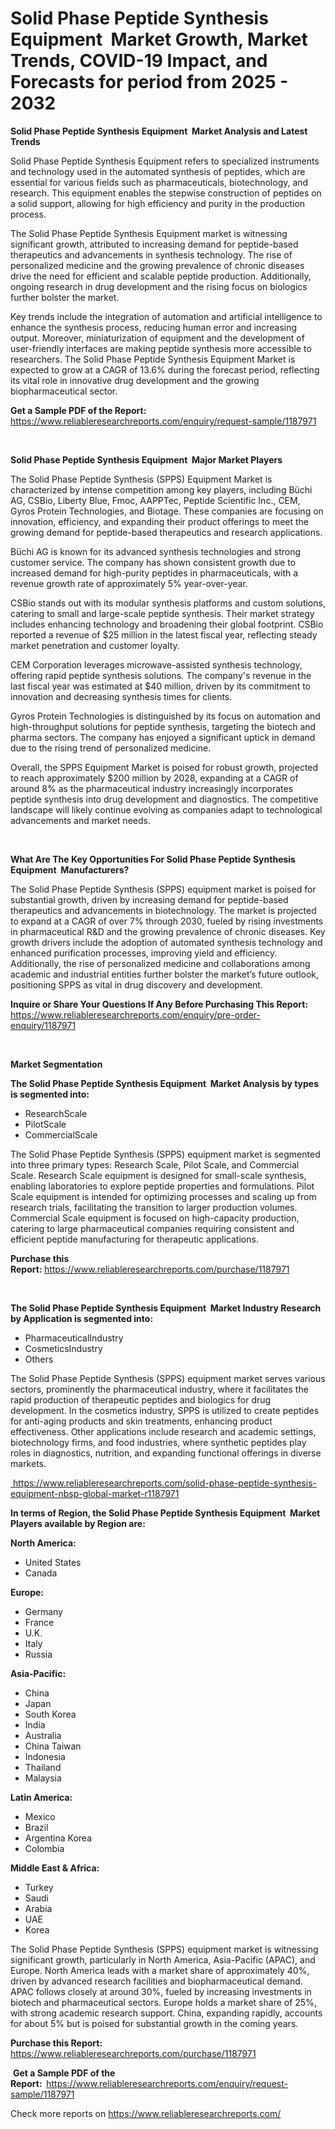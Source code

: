 <p><h1>Solid Phase Peptide Synthesis Equipment  Market Growth, Market Trends, COVID-19 Impact, and Forecasts for period from 2025 - 2032</h1></p><p><strong>Solid Phase Peptide Synthesis Equipment  Market Analysis and Latest Trends</strong></p>
<p><p>Solid Phase Peptide Synthesis Equipment refers to specialized instruments and technology used in the automated synthesis of peptides, which are essential for various fields such as pharmaceuticals, biotechnology, and research. This equipment enables the stepwise construction of peptides on a solid support, allowing for high efficiency and purity in the production process.</p><p>The Solid Phase Peptide Synthesis Equipment market is witnessing significant growth, attributed to increasing demand for peptide-based therapeutics and advancements in synthesis technology. The rise of personalized medicine and the growing prevalence of chronic diseases drive the need for efficient and scalable peptide production. Additionally, ongoing research in drug development and the rising focus on biologics further bolster the market.</p><p>Key trends include the integration of automation and artificial intelligence to enhance the synthesis process, reducing human error and increasing output. Moreover, miniaturization of equipment and the development of user-friendly interfaces are making peptide synthesis more accessible to researchers. The Solid Phase Peptide Synthesis Equipment Market is expected to grow at a CAGR of 13.6% during the forecast period, reflecting its vital role in innovative drug development and the growing biopharmaceutical sector.</p></p>
<p><strong>Get a Sample PDF of the Report:&nbsp;</strong> <a href="https://www.reliableresearchreports.com/enquiry/request-sample/1187971?utm_campaign=2526&utm_medium=2&utm_source=Github&utm_content=ia&utm_term=21022025&utm_id=solid-phase-peptide-synthesis-equipment">https://www.reliableresearchreports.com/enquiry/request-sample/1187971</a></p>
<p>&nbsp;</p>
<p><strong>Solid Phase Peptide Synthesis Equipment  Major Market Players</strong></p>
<p><p>The Solid Phase Peptide Synthesis (SPPS) Equipment Market is characterized by intense competition among key players, including Büchi AG, CSBio, Liberty Blue, Fmoc, AAPPTec, Peptide Scientific Inc., CEM, Gyros Protein Technologies, and Biotage. These companies are focusing on innovation, efficiency, and expanding their product offerings to meet the growing demand for peptide-based therapeutics and research applications.</p><p>Büchi AG is known for its advanced synthesis technologies and strong customer service. The company has shown consistent growth due to increased demand for high-purity peptides in pharmaceuticals, with a revenue growth rate of approximately 5% year-over-year.</p><p>CSBio stands out with its modular synthesis platforms and custom solutions, catering to small and large-scale peptide synthesis. Their market strategy includes enhancing technology and broadening their global footprint. CSBio reported a revenue of $25 million in the latest fiscal year, reflecting steady market penetration and customer loyalty.</p><p>CEM Corporation leverages microwave-assisted synthesis technology, offering rapid peptide synthesis solutions. The company's revenue in the last fiscal year was estimated at $40 million, driven by its commitment to innovation and decreasing synthesis times for clients.</p><p>Gyros Protein Technologies is distinguished by its focus on automation and high-throughput solutions for peptide synthesis, targeting the biotech and pharma sectors. The company has enjoyed a significant uptick in demand due to the rising trend of personalized medicine.</p><p>Overall, the SPPS Equipment Market is poised for robust growth, projected to reach approximately $200 million by 2028, expanding at a CAGR of around 8% as the pharmaceutical industry increasingly incorporates peptide synthesis into drug development and diagnostics. The competitive landscape will likely continue evolving as companies adapt to technological advancements and market needs.</p></p>
<p>&nbsp;</p>
<p><strong>What Are The Key Opportunities For Solid Phase Peptide Synthesis Equipment  Manufacturers?</strong></p>
<p><p>The Solid Phase Peptide Synthesis (SPPS) equipment market is poised for substantial growth, driven by increasing demand for peptide-based therapeutics and advancements in biotechnology. The market is projected to expand at a CAGR of over 7% through 2030, fueled by rising investments in pharmaceutical R&D and the growing prevalence of chronic diseases. Key growth drivers include the adoption of automated synthesis technology and enhanced purification processes, improving yield and efficiency. Additionally, the rise of personalized medicine and collaborations among academic and industrial entities further bolster the market’s future outlook, positioning SPPS as vital in drug discovery and development.</p></p>
<p><strong>Inquire or Share Your Questions If Any Before Purchasing This Report:</strong> <a href="https://www.reliableresearchreports.com/enquiry/pre-order-enquiry/1187971?utm_campaign=2526&utm_medium=2&utm_source=Github&utm_content=ia&utm_term=21022025&utm_id=solid-phase-peptide-synthesis-equipment">https://www.reliableresearchreports.com/enquiry/pre-order-enquiry/1187971</a></p>
<p>&nbsp;</p>
<p><strong>Market Segmentation</strong></p>
<p><strong>The Solid Phase Peptide Synthesis Equipment  Market Analysis by types is segmented into:</strong></p>
<p><ul><li>ResearchScale</li><li>PilotScale</li><li>CommercialScale</li></ul></p>
<p><p>The Solid Phase Peptide Synthesis (SPPS) equipment market is segmented into three primary types: Research Scale, Pilot Scale, and Commercial Scale. Research Scale equipment is designed for small-scale synthesis, enabling laboratories to explore peptide properties and formulations. Pilot Scale equipment is intended for optimizing processes and scaling up from research trials, facilitating the transition to larger production volumes. Commercial Scale equipment is focused on high-capacity production, catering to large pharmaceutical companies requiring consistent and efficient peptide manufacturing for therapeutic applications.</p></p>
<p><strong>Purchase this Report:&nbsp;</strong><a href="https://www.reliableresearchreports.com/purchase/1187971?utm_campaign=2526&utm_medium=2&utm_source=Github&utm_content=ia&utm_term=21022025&utm_id=solid-phase-peptide-synthesis-equipment">https://www.reliableresearchreports.com/purchase/1187971</a></p>
<p>&nbsp;</p>
<p><strong>The Solid Phase Peptide Synthesis Equipment  Market Industry Research by Application is segmented into:</strong></p>
<p><ul><li>PharmaceuticalIndustry</li><li>CosmeticsIndustry</li><li>Others</li></ul></p>
<p><p>The Solid Phase Peptide Synthesis (SPPS) equipment market serves various sectors, prominently the pharmaceutical industry, where it facilitates the rapid production of therapeutic peptides and biologics for drug development. In the cosmetics industry, SPPS is utilized to create peptides for anti-aging products and skin treatments, enhancing product effectiveness. Other applications include research and academic settings, biotechnology firms, and food industries, where synthetic peptides play roles in diagnostics, nutrition, and expanding functional offerings in diverse markets.</p></p>
<p><a href="https://www.reliableresearchreports.com/solid-phase-peptide-synthesis-equipment-nbsp-global-market-r1187971?utm_campaign=2526&utm_medium=2&utm_source=Github&utm_content=ia&utm_term=21022025&utm_id=solid-phase-peptide-synthesis-equipment">&nbsp;https://www.reliableresearchreports.com/solid-phase-peptide-synthesis-equipment-nbsp-global-market-r1187971</a></p>
<p><strong>In terms of Region, the Solid Phase Peptide Synthesis Equipment  Market Players available by Region are:</strong></p>
<p>
    <p> <strong> North America: </strong>
        <ul>
            <li>United States</li>
            <li>Canada</li>
        </ul>
        </p> 
    <p> <strong> Europe: </strong>
        <ul>
            <li>Germany</li>
            <li>France</li>
            <li>U.K.</li>
            <li>Italy</li>
            <li>Russia</li>
        </ul>
        </p> 
    <p> <strong> Asia-Pacific: </strong>
        <ul>
            <li>China</li>
            <li>Japan</li>
            <li>South Korea</li>
            <li>India</li>
            <li>Australia</li>
            <li>China Taiwan</li>
            <li>Indonesia</li>
            <li>Thailand</li>
            <li>Malaysia</li>
        </ul>
        </p> 
    <p> <strong> Latin America: </strong>
        <ul>
            <li>Mexico</li>
            <li>Brazil</li>
            <li>Argentina Korea</li>
            <li>Colombia</li>
        </ul>
        </p> 
    <p> <strong> Middle East & Africa: </strong>
        <ul>
            <li>Turkey</li>
            <li>Saudi</li>
            <li>Arabia</li>
            <li>UAE</li>
            <li>Korea</li>
        </ul>
    </p>
    </p>
<p><p>The Solid Phase Peptide Synthesis (SPPS) equipment market is witnessing significant growth, particularly in North America, Asia-Pacific (APAC), and Europe. North America leads with a market share of approximately 40%, driven by advanced research facilities and biopharmaceutical demand. APAC follows closely at around 30%, fueled by increasing investments in biotech and pharmaceutical sectors. Europe holds a market share of 25%, with strong academic research support. China, expanding rapidly, accounts for about 5% but is poised for substantial growth in the coming years.</p></p>
<p><strong>Purchase this Report: </strong><a href="https://www.reliableresearchreports.com/purchase/1187971?utm_campaign=2526&utm_medium=2&utm_source=Github&utm_content=ia&utm_term=21022025&utm_id=solid-phase-peptide-synthesis-equipment">https://www.reliableresearchreports.com/purchase/1187971</a></p>
<p>&nbsp;<strong>Get a Sample PDF of the Report:&nbsp;&nbsp;</strong><a href="https://www.reliableresearchreports.com/enquiry/request-sample/1187971?utm_campaign=2526&utm_medium=2&utm_source=Github&utm_content=ia&utm_term=21022025&utm_id=solid-phase-peptide-synthesis-equipment">https://www.reliableresearchreports.com/enquiry/request-sample/1187971</a></p>
<p><strong></strong></p>
<p>Check more reports on <a href="https://www.reliableresearchreports.com/?utm_campaign=2526&utm_medium=2&utm_source=Github&utm_content=ia&utm_term=21022025&utm_id=solid-phase-peptide-synthesis-equipment">https://www.reliableresearchreports.com/</a></p>